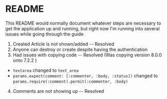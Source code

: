 # README

This README would normally document whatever steps are necessary to get the
application up and running, but right now I'm running into several issues while going through the guide



1. Created Article is not shown/added -- Resolved
2. Anyone can destroy or create despite having the authentication 
3. Had issues with copying code  -- Resolved (Was copying version 8.0.0 onto 7.2.2 )
- `textarea` changed to `text_area`
- `params.expect(comment: [:commenter, :body, :status])` changed to `params.require(:comment).permit(:commenter, :body)`
    
    
4. Comments are not showing up -- Resolved